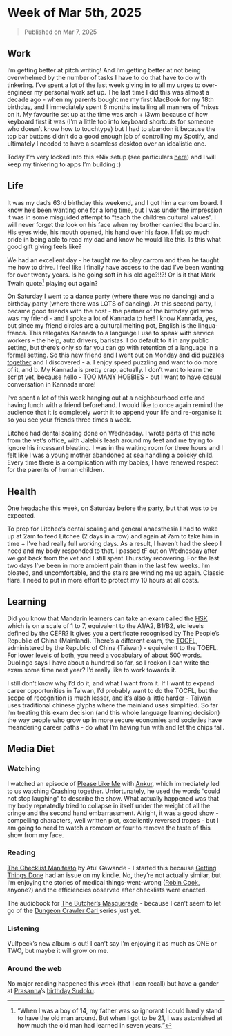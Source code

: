 # Week of Mar 5th, 2025

> Published on Mar 7, 2025

## Work

I’m getting better at pitch writing! And I’m getting better at not being overwhelmed by the number of tasks I have to do that have to do with tinkering. I’ve spent a lot of the last week giving in to all my urges to over-engineer my personal work set up. The last time I did this was almost a decade ago - when my parents bought me my first MacBook for my 18th birthday, and I immediately spent 6 months installing all manners of \*nixes on it. My favourite set up at the time was arch + i3wm because of how keyboard first it was (I’m a little too into keyboard shortcuts for someone who doesn’t know how to touchtype) but I had to abandon it because the top bar buttons didn’t do a good enough job of controlling my Spotify, and ultimately I needed to have a seamless desktop over an idealistic one.

Today I’m very locked into this \*Nix setup (see particulars [here](https://github.com/tanvibhakta/formation)) and I will keep my tinkering to apps I’m building :)

## Life

It was my dad’s 63rd birthday this weekend, and I got him a carrom board. I know he’s been wanting one for a long time, but I was under the impression it was in some misguided attempt to “teach the children cultural values”. I will never forget the look on his face when my brother carried the board in. His eyes wide, his mouth opened, his hand over his face. I felt so much pride in being able to read my dad and know he would like this. Is this what good gift giving feels like?

We had an excellent day - he taught me to play carrom and then he taught me how to drive. I feel like I finally have access to the dad I’ve been wanting for over twenty years. Is he going soft in his old age?!!?! Or is it that Mark Twain quote[^1] playing out again?

On Saturday I went to a dance party (where there was no dancing) and a birthday party (where there was LOTS of dancing). At this second party, I became good friends with the host - the partner of the birthday girl who was my friend - and I spoke a lot of Kannada to her! I know Kannada, yes, but since my friend circles are a cultural melting pot, English is the lingua-franca. This relegates Kannada to a language I use to speak with service workers - the help, auto drivers, baristas. I do default to it in any public setting, but there’s only so far you can go with retention of a language in a formal setting. So this new friend and I went out on Monday and did [puzzles together](https://www.district.in/bangalore-puzzle-pals-with-playful-pursuits/event) and I discovered - a. I enjoy speed puzzling and want to do more of it, and b. My Kannada is pretty crap, actually. I don’t want to learn the script yet, because hello - TOO MANY HOBBIES - but I want to have casual conversation in Kannada more!

I’ve spent a lot of this week hanging out at a neighbourhood cafe and having lunch with a friend beforehand. I would like to once again remind the audience that it is completely worth it to append your life and re-organise it so you see your friends three times a week.

Litchee had dental scaling done on Wednesday. I wrote parts of this note from the vet’s office, with Jalebi’s leash around my feet and me trying to ignore his incessant bleating. I was in the waiting room for three hours and I felt like I was a young mother abandoned at sea handling a colicky child. Every time there is a complication with my babies, I have renewed respect for the parents of human children.

## Health

One headache this week, on Saturday before the party, but that was to be expected.

To prep for Litchee’s dental scaling and general anaesthesia I had to wake up at 2am to feed Litchee (2 days in a row) and again at 7am to take him in time + I’ve had really full working days. As a result, I haven’t had the sleep I need and my body responded to that. I passed tF out on Wednesday after we got back from the vet and I still spent Thursday recovering. For the last two days I’ve been in more ambient pain than in the last few weeks. I’m bloated, and uncomfortable, and the stairs are winding me up again. Classic flare. I need to put in more effort to protect my 10 hours at all costs.

## Learning

Did you know that Mandarin learners can take an exam called the [HSK](https://en.m.wikipedia.org/wiki/Hanyu_Shuiping_Kaoshi) which is on a scale of 1 to 7, equivalent to the A1/A2, B1/B2, etc levels defined by the CEFR? It gives you a certificate recognised by The People’s Republic of China (Mainland). There’s a different exam, the [TOCFL](https://lmit.edu.tw/lc/tocfl), administered by the Republic of China (Taiwan) - equivalent to the TOEFL. For lower levels of both, you need a vocabulary of about 500 words. Duolingo says I have about a hundred so far, so I reckon I can write the exam some time next year? I’d really like to work towards it.

I still don’t know why I’d do it, and what I want from it. If I want to expand career opportunities in Taiwan, I’d probably want to do the TOCFL, but the scope of recognition is much lesser, and it’s also a little harder - Taiwan uses traditional chinese glyphs where the mainland uses simplified. So far I’m treating this exam decision (and this whole language learning decision) the way people who grow up in more secure economies and societies have meandering career paths - do what I’m having fun with and let the chips fall.

## Media Diet

### Watching

I watched an episode of [Please Like Me](https://www.imdb.com/title/tt2155025/) with [Ankur](https://ankursethi.in/), which immediately led to us watching [Crashing](https://www.imdb.com/title/tt5295524/) together. Unfortunately, he used the words “could not stop laughing” to describe the show. What actually happened was that my body repeatedly tried to collapse in itself under the weight of all the cringe and the second hand embarrassment. Alright, it was a good show - compelling characters, well written plot, excellently reversed tropes - but I am going to need to watch a romcom or four to remove the taste of this show from my face.

### Reading

[The Checklist Manifesto](https://www.goodreads.com/book/show/6667514-the-checklist-manifesto) by Atul Gawande - I started this because [Getting Things Done](https://www.goodreads.com/book/show/144402055-getting-things-done) had an issue on my kindle. No, they’re not actually similar, but I’m enjoying the stories of medical things-went-wrong ([Robin Cook](http://robincook.com/), anyone?) and the efficiencies observed after checklists were enacted.

The audiobook for [The Butcher’s Masquerade](https://www.goodreads.com/book/show/60233239-the-butcher-s-masquerade) - because I can’t seem to let go of the [Dungeon Crawler Carl ](https://mattdinniman.com/book-series/dungeon-crawler-carl/) series just yet.

### Listening

Vulfpeck’s new album is out! I can’t say I’m enjoying it as much as ONE or TWO, but maybe it will grow on me.

### Around the web

No major reading happened this week (that I can recall) but have a gander at [Prasanna](https://web.archive.org/web/20241007145445/https://indianexpress.com/article/puzzles-and-games/info/puzzle-sudoku-championship-winner-mumbai-news-prasanna-seshadri-8245345/)’s [birthday Sudoku](https://prasannaseshadri.wordpress.com/2025/03/02/puzzle-no-522-birthday-puzzle-sudoku/).

[^1]: “When I was a boy of 14, my father was so ignorant I could hardly stand to have the old man around. But when I got to be 21, I was astonished at how much the old man had learned in seven years.”
